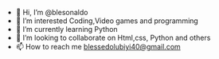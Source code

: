 - 👋 Hi, I’m @blesonaldo
- 👀 I’m interested Coding,Video games and programming
- 🌱 I’m currently learning Python
- 💞️ I’m looking to collaborate on Html,css, Python and others
- 📫 How to reach me blessedolubiyi40@gmail.com

<!---
blesonaldo/blesonaldo is a ✨ special ✨ repository because its `README.md` (this file) appears on your GitHub profile.
You can click the Preview link to take a look at your changes.
--->
